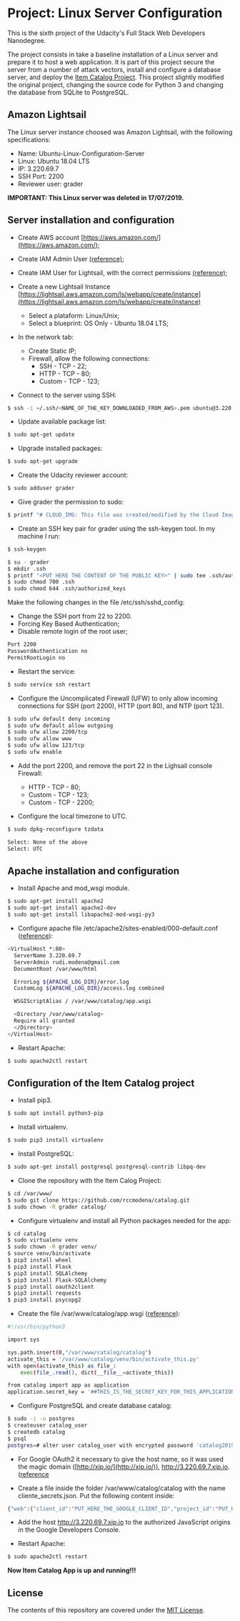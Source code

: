 # Project: Linux Server Configuration

This is the sixth project of the Udacity's Full Stack Web Developers Nanodegree.

The project consists in take a baseline installation of a Linux server and prepare it to host a web application. It is part of this project secure the server from a number of attack vectors, install and configure a database server, and deploy the [Item Catalog Project](https://github.com/rccmodena/catalog). This project slightly modified the original project, changing the source code for Python 3 and changing the database from SQLite to PostgreSQL.

## Amazon Lightsail

The Linux server instance choosed was Amazon Lightsail, with the following specifications:

- Name: Ubuntu-Linux-Configuration-Server
- Linux: Ubuntu 18.04 LTS
- IP: 3.220.69.7
- SSH Port: 2200
- Reviewer user: grader

**IMPORTANT: This Linux server was deleted in 17/07/2019.**

## Server installation and configuration

- Create AWS account [https://aws.amazon.com/](https://aws.amazon.com/);
- Create IAM Admin User [(reference)](https://docs.aws.amazon.com/IAM/latest/UserGuide/getting-started_create-admin-group.html);
- Create IAM User for Lightsail, with the correct permissions [(reference)](https://lightsail.aws.amazon.com/ls/docs/en_us/articles/amazon-lightsail-managing-access-for-an-iam-user);
- Create a new Lightsail Instance [https://lightsail.aws.amazon.com/ls/webapp/create/instance](https://lightsail.aws.amazon.com/ls/webapp/create/instance)
  - Select a plataform: Linux/Unix;
  - Select a blueprint: OS Only - Ubuntu 18.04 LTS;
- In the network tab:
  - Create Static IP;
  - Firewall, allow the following connections:
    - SSH - TCP - 22;
    - HTTP - TCP - 80;
    - Custom - TCP - 123;

- Connect to the server using SSH:

```sh
$ ssh -i ~/.ssh/<NAME_OF_THE_KEY_DOWNLOADED_FROM_AWS>.pem ubuntu@3.220.69.7
```

- Update available package list:

```sh
$ sudo apt-get update
```

- Upgrade installed packages:

```sh
$ sudo apt-get upgrade
```

- Create the Udacity reviewer account:

```sh
$ sudo adduser grader
```

- Give grader the permission to sudo:

```sh
$ printf "# CLOUD_IMG: This file was created/modified by the Cloud Image building process\ngrader ALL=(ALL) NOPASSWD:ALL" | sudo tee /etc/sudoers.d/grader
```

- Create an SSH key pair for grader using the ssh-keygen tool. In my machine I run:

```sh
$ ssh-keygen
```

```sh
$ su - grader
$ mkdir .ssh
$ printf "<PUT HERE THE CONTENT OF THE PUBLIC KEY>" | sudo tee .ssh/authorized_keys
$ sudo chmod 700 .ssh
$ sudo chmod 644 .ssh/authorized_keys
```

Make the following changes in the file /etc/ssh/sshd_config:
- Change the SSH port from 22 to 2200.
- Forcing Key Based Authentication;
- Disable remote login of the root user;

```sh
Port 2200
PasswordAuthentication no
PermitRootLogin no
```

- Restart the service:

```sh
$ sudo service ssh restart
```

- Configure the Uncomplicated Firewall (UFW) to only allow incoming connections for SSH (port 2200), HTTP (port 80), and NTP (port 123).

```sh
$ sudo ufw default deny incoming
$ sudo ufw default allow outgoing
$ sudo ufw allow 2200/tcp
$ sudo ufw allow www
$ sudo ufw allow 123/tcp
$ sudo ufw enable
```

- Add the port 2200, and remove the port 22 in the Lighsail console Firewall:
    - HTTP - TCP - 80;
    - Custom - TCP - 123;
    - Custom - TCP - 2200;

- Configure the local timezone to UTC.

```sh
$ sudo dpkg-reconfigure tzdata

Select: None of the above
Select: UTC
```

## Apache installation and configuration

- Install Apache and mod_wsgi module.

```sh
$ sudo apt-get install apache2
$ sudo apt-get install apache2-dev
$ sudo apt-get install libapache2-mod-wsgi-py3
```

- Configure apache file /etc/apache2/sites-enabled/000-default.conf ([reference](https://modwsgi.readthedocs.io/en/develop/user-guides/configuration-guidelines.html)):

```sh
<VirtualHost *:80>
  ServerName 3.220.69.7
  ServerAdmin rudi.modena@gmail.com
  DocumentRoot /var/www/html

  ErrorLog ${APACHE_LOG_DIR}/error.log
  CustomLog ${APACHE_LOG_DIR}/access.log combined

  WSGIScriptAlias / /var/www/catalog/app.wsgi

  <Directory /var/www/catalog>
  Require all granted
  </Directory>
</VirtualHost>

```

- Restart Apache:

```sh
$ sudo apache2ctl restart
```

## Configuration of the Item Catalog project

- Install pip3.

```sh
$ sudo apt install python3-pip
```

- Install virtualenv.

```sh
$ sudo pip3 install virtualenv
```

- Install PostgreSQL:

```sh
$ sudo apt-get install postgresql postgresql-contrib libpq-dev
```

- Clone the repository with the Item Calog Project:

```sh
$ cd /var/www/
$ sudo git clone https://github.com/rccmodena/catalog.git
$ sudo chown -R grader catalog/
```

- Configure virtualenv and install all Python packages needed for the app:

```sh
$ cd catalog
$ sudo virtualenv venv
$ sudo chown -R grader venv/
$ source venv/bin/activate
$ pip3 install wheel
$ pip3 install Flask
$ pip3 install SQLAlchemy
$ pip3 install Flask-SQLAlchemy
$ pip3 install oauth2client
$ pip3 install requests
$ pip3 install psycopg2
```

- Create the file /var/www/catalog/app.wsgi ([reference](http://flask.pocoo.org/docs/1.0/deploying/mod_wsgi/)):

```sh
#!/usr/bin/python3

import sys

sys.path.insert(0,"/var/www/catalog/catalog")
activate_this = '/var/www/catalog/venv/bin/activate_this.py'
with open(activate_this) as file_:
    exec(file_.read(), dict(__file__=activate_this))

from catalog import app as application
application.secret_key = '##THIS_IS_THE_SECRET_KEY_FOR_THIS_APPLICATION##'
```

- Configure PostgreSQL and create database catalog:

```sh
$ sudo -i -u postgres
$ createuser catalog_user
$ createdb catalog
$ psql
postgres=# alter user catalog_user with encrypted password 'catalog2019';
```

- For Google OAuth2 it necessary to give the host name, so it was used the magic domain ([http://xip.io/](http://xip.io/)), http://3.220.69.7.xip.io. ([reference]((https://stackoverflow.com/questions/49779283/permission-denied-to-generate-login-hint-for-target-domain-when-hosted-on-aws))

- Create a file inside the folder /var/www/catalog/catalog with the name cliente_secrets.json. Put the following content inside:

```sh
{"web":{"client_id":"PUT_HERE_THE_GOOGLE_CLIENT_ID","project_id":"PUT_HERE_THE_PROJECT_ID","auth_uri":"https://accounts.google.com/o/oauth2/auth","token_uri":"https://oauth2.googleapis.com/token","auth_provider_x509_cert_url":"https://www.googleapis.com/oauth2/v2/certs","client_secret":"PUT_HERE_THE CLIENT_SECRET","redirect_uris":["http://3.220.69.7.xip.io"],"javascript_origins":["http://3.220.69.7.xip.io"]}}
```

- Add the host http://3.220.69.7.xip.io to the authorized JavaScript origins in the Google Developers Console.

- Restart Apache:

```sh
$ sudo apache2ctl restart
```

**Now Item Catalog App is up and running!!!**

## License

The contents of this repository are covered under the [MIT License](LICENSE).
